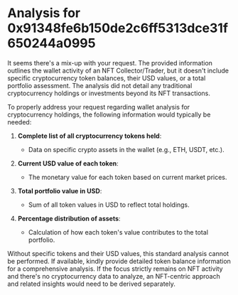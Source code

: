 # Analysis for 0x91348fe6b150de2c6ff5313dce31f650244a0995

It seems there's a mix-up with your request. The provided information outlines the wallet activity of an NFT Collector/Trader, but it doesn't include specific cryptocurrency token balances, their USD values, or a total portfolio assessment. The analysis did not detail any traditional cryptocurrency holdings or investments beyond its NFT transactions.

To properly address your request regarding wallet analysis for cryptocurrency holdings, the following information would typically be needed:

1. **Complete list of all cryptocurrency tokens held**: 
   - Data on specific crypto assets in the wallet (e.g., ETH, USDT, etc.).

2. **Current USD value of each token**:
   - The monetary value for each token based on current market prices.

3. **Total portfolio value in USD**:
   - Sum of all token values in USD to reflect total holdings.

4. **Percentage distribution of assets**:
   - Calculation of how each token's value contributes to the total portfolio.

Without specific tokens and their USD values, this standard analysis cannot be performed. If available, kindly provide detailed token balance information for a comprehensive analysis. If the focus strictly remains on NFT activity and there's no cryptocurrency data to analyze, an NFT-centric approach and related insights would need to be derived separately.